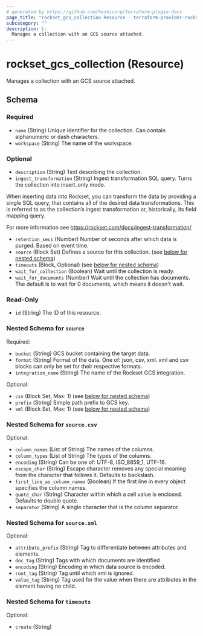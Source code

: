 ```yaml
---
# generated by https://github.com/hashicorp/terraform-plugin-docs
page_title: "rockset_gcs_collection Resource - terraform-provider-rockset"
subcategory: ""
description: |-
  Manages a collection with an GCS source attached.
---
```


# rockset_gcs_collection (Resource)

Manages a collection with an GCS source attached.



<!-- schema generated by tfplugindocs -->
## Schema

### Required

- `name` (String) Unique identifier for the collection. Can contain alphanumeric or dash characters.
- `workspace` (String) The name of the workspace.

### Optional

- `description` (String) Text describing the collection.
- `ingest_transformation` (String) Ingest transformation SQL query. Turns the collection into insert_only mode.

When inserting data into Rockset, you can transform the data by providing a single SQL query, 
that contains all of the desired data transformations. 
This is referred to as the collection’s ingest transformation or, historically, its field mapping query.

For more information see https://rockset.com/docs/ingest-transformation/
- `retention_secs` (Number) Number of seconds after which data is purged. Based on event time.
- `source` (Block Set) Defines a source for this collection. (see [below for nested schema](#nestedblock--source))
- `timeouts` (Block, Optional) (see [below for nested schema](#nestedblock--timeouts))
- `wait_for_collection` (Boolean) Wait until the collection is ready.
- `wait_for_documents` (Number) Wait until the collection has documents. The default is to wait for 0 documents, which means it doesn't wait.

### Read-Only

- `id` (String) The ID of this resource.

<a id="nestedblock--source"></a>
### Nested Schema for `source`

Required:

- `bucket` (String) GCS bucket containing the target data.
- `format` (String) Format of the data. One of: json, csv, xml. xml and csv blocks can only be set for their respective formats.
- `integration_name` (String) The name of the Rockset GCS integration.

Optional:

- `csv` (Block Set, Max: 1) (see [below for nested schema](#nestedblock--source--csv))
- `prefix` (String) Simple path prefix to GCS key.
- `xml` (Block Set, Max: 1) (see [below for nested schema](#nestedblock--source--xml))

<a id="nestedblock--source--csv"></a>
### Nested Schema for `source.csv`

Optional:

- `column_names` (List of String) The names of the columns.
- `column_types` (List of String) The types of the columns.
- `encoding` (String) Can be one of: UTF-8, ISO_8859_1, UTF-16.
- `escape_char` (String) Escape character removes any special meaning from the character that follows it. Defaults to backslash.
- `first_line_as_column_names` (Boolean) If the first line in every object specifies the column names.
- `quote_char` (String) Character within which a cell value is enclosed. Defaults to double quote.
- `separator` (String) A single character that is the column separator.


<a id="nestedblock--source--xml"></a>
### Nested Schema for `source.xml`

Optional:

- `attribute_prefix` (String) Tag to differentiate between attributes and elements.
- `doc_tag` (String) Tags with which documents are identified
- `encoding` (String) Encoding in which data source is encoded.
- `root_tag` (String) Tag until which xml is ignored.
- `value_tag` (String) Tag used for the value when there are attributes in the element having no child.



<a id="nestedblock--timeouts"></a>
### Nested Schema for `timeouts`

Optional:

- `create` (String)
